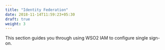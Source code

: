 ```yaml
---
title: "Identity Federation"
date: 2018-11-14T11:59:23+05:30
draft: true
weight: 3
---
```


This section guides you through using WSO2 IAM to configure single sign-on. 
